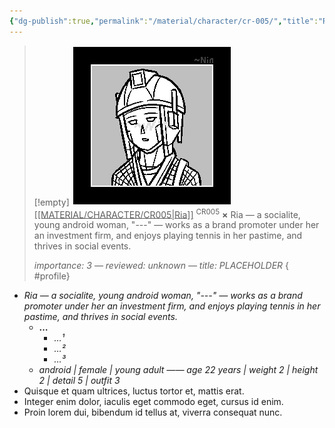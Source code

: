 ```yaml
---
{"dg-publish":true,"permalink":"/material/character/cr-005/","title":"Ria","tags":["-character"]}
---
```


>[!empty]
> ![CR005.png|icon](/img/user/RESOURCE/ASSET/ICON/CR005.png) <u class="title">[[MATERIAL/CHARACTER/CR005\|Ria]]</u> <sup class="title">CR005</sup> <b class="title">×</b>
> Ria — a socialite, young android woman, "---" — works as a brand promoter under her an investment firm, and enjoys playing tennis in her pastime, and thrives in social events.
> 
> <i class="small">importance: 3 — reviewed: unknown — title: PLACEHOLDER</i>
{ #profile}


- *Ria — a socialite, young android woman, "---" — works as a brand promoter under her an investment firm, and enjoys playing tennis in her pastime, and thrives in social events.*
	- **…**
		- *…¹*
		- *…²*
		- *…³*
	- *android | female | young adult —— age 22 years | weight 2 | height 2 | detail 5 | outfit 3*
- Quisque et quam ultrices, luctus tortor et, mattis erat.
- Integer enim dolor, iaculis eget commodo eget, cursus id enim.
- Proin lorem dui, bibendum id tellus at, viverra consequat nunc.